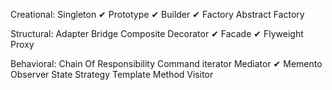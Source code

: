 Creational:
	Singleton ✔
	Prototype ✔
	Builder ✔
	Factory
	Abstract Factory

Structural:	
	Adapter
	Bridge
	Composite
	Decorator ✔
	Facade ✔
	Flyweight
	Proxy

Behavioral:
	Chain Of Responsibility
	Command
	iterator
	Mediator ✔
	Memento
	Observer
	State
	Strategy
	Template Method
	Visitor